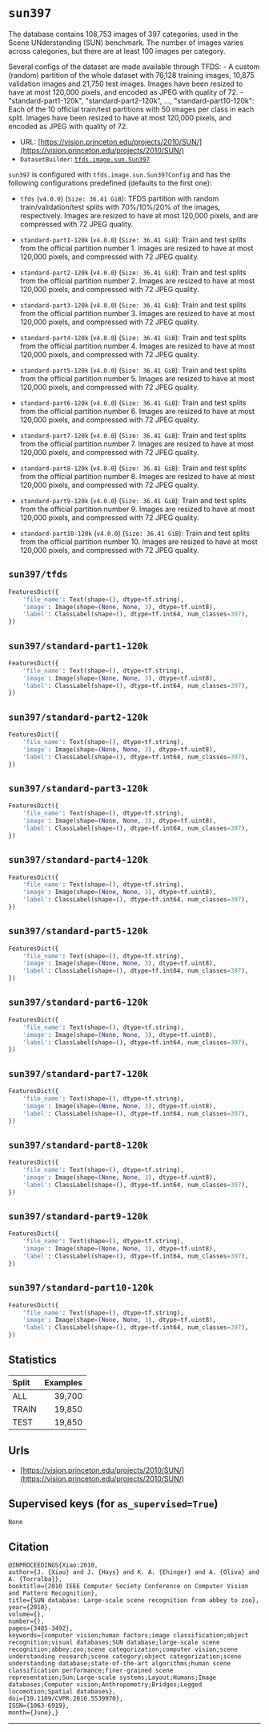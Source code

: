 <div itemscope itemtype="http://schema.org/Dataset">
  <div itemscope itemprop="includedInDataCatalog" itemtype="http://schema.org/DataCatalog">
    <meta itemprop="name" content="TensorFlow Datasets" />
  </div>
  <meta itemprop="name" content="sun397" />
  <meta itemprop="description" content="The database contains 108,753 images of 397 categories, used in the
Scene UNderstanding (SUN) benchmark. The number of images varies across
categories, but there are at least 100 images per category.

Several configs of the dataset are made available through TFDS:
- A custom (random) partition of the whole dataset with 76,128 training images,
  10,875 validation images and 21,750 test images. Images have been resized to
  have at most 120,000 pixels, and encoded as JPEG with quality of 72.
- &quot;standard-part1-120k&quot;, &quot;standard-part2-120k&quot;, ..., &quot;standard-part10-120k&quot;:
  Each of the 10 official train/test partitions with 50 images per class in each
  split. Images have been resized to have at most 120,000 pixels, and encoded
  as JPEG with quality of 72." />
  <meta itemprop="url" content="https://www.tensorflow.org/datasets/catalog/sun397" />
  <meta itemprop="sameAs" content="https://vision.princeton.edu/projects/2010/SUN/" />
</div>

# `sun397`

The database contains 108,753 images of 397 categories, used in the Scene
UNderstanding (SUN) benchmark. The number of images varies across categories,
but there are at least 100 images per category.

Several configs of the dataset are made available through TFDS: - A custom
(random) partition of the whole dataset with 76,128 training images, 10,875
validation images and 21,750 test images. Images have been resized to have at
most 120,000 pixels, and encoded as JPEG with quality of 72. -
"standard-part1-120k", "standard-part2-120k", ..., "standard-part10-120k": Each
of the 10 official train/test partitions with 50 images per class in each split.
Images have been resized to have at most 120,000 pixels, and encoded as JPEG
with quality of 72.

*   URL:
    [https://vision.princeton.edu/projects/2010/SUN/](https://vision.princeton.edu/projects/2010/SUN/)
*   `DatasetBuilder`:
    [`tfds.image.sun.Sun397`](https://github.com/tensorflow/datasets/tree/master/tensorflow_datasets/image/sun.py)

`sun397` is configured with `tfds.image.sun.Sun397Config` and has the following
configurations predefined (defaults to the first one):

*   `tfds` (`v4.0.0`) (`Size: 36.41 GiB`): TFDS partition with random
    train/validation/test splits with 70%/10%/20% of the images, respectively.
    Images are resized to have at most 120,000 pixels, and are compressed with
    72 JPEG quality.

*   `standard-part1-120k` (`v4.0.0`) (`Size: 36.41 GiB`): Train and test splits
    from the official partition number 1. Images are resized to have at most
    120,000 pixels, and compressed with 72 JPEG quality.

*   `standard-part2-120k` (`v4.0.0`) (`Size: 36.41 GiB`): Train and test splits
    from the official partition number 2. Images are resized to have at most
    120,000 pixels, and compressed with 72 JPEG quality.

*   `standard-part3-120k` (`v4.0.0`) (`Size: 36.41 GiB`): Train and test splits
    from the official partition number 3. Images are resized to have at most
    120,000 pixels, and compressed with 72 JPEG quality.

*   `standard-part4-120k` (`v4.0.0`) (`Size: 36.41 GiB`): Train and test splits
    from the official partition number 4. Images are resized to have at most
    120,000 pixels, and compressed with 72 JPEG quality.

*   `standard-part5-120k` (`v4.0.0`) (`Size: 36.41 GiB`): Train and test splits
    from the official partition number 5. Images are resized to have at most
    120,000 pixels, and compressed with 72 JPEG quality.

*   `standard-part6-120k` (`v4.0.0`) (`Size: 36.41 GiB`): Train and test splits
    from the official partition number 6. Images are resized to have at most
    120,000 pixels, and compressed with 72 JPEG quality.

*   `standard-part7-120k` (`v4.0.0`) (`Size: 36.41 GiB`): Train and test splits
    from the official partition number 7. Images are resized to have at most
    120,000 pixels, and compressed with 72 JPEG quality.

*   `standard-part8-120k` (`v4.0.0`) (`Size: 36.41 GiB`): Train and test splits
    from the official partition number 8. Images are resized to have at most
    120,000 pixels, and compressed with 72 JPEG quality.

*   `standard-part9-120k` (`v4.0.0`) (`Size: 36.41 GiB`): Train and test splits
    from the official partition number 9. Images are resized to have at most
    120,000 pixels, and compressed with 72 JPEG quality.

*   `standard-part10-120k` (`v4.0.0`) (`Size: 36.41 GiB`): Train and test splits
    from the official partition number 10. Images are resized to have at most
    120,000 pixels, and compressed with 72 JPEG quality.

## `sun397/tfds`

```python
FeaturesDict({
    'file_name': Text(shape=(), dtype=tf.string),
    'image': Image(shape=(None, None, 3), dtype=tf.uint8),
    'label': ClassLabel(shape=(), dtype=tf.int64, num_classes=397),
})
```

## `sun397/standard-part1-120k`

```python
FeaturesDict({
    'file_name': Text(shape=(), dtype=tf.string),
    'image': Image(shape=(None, None, 3), dtype=tf.uint8),
    'label': ClassLabel(shape=(), dtype=tf.int64, num_classes=397),
})
```

## `sun397/standard-part2-120k`

```python
FeaturesDict({
    'file_name': Text(shape=(), dtype=tf.string),
    'image': Image(shape=(None, None, 3), dtype=tf.uint8),
    'label': ClassLabel(shape=(), dtype=tf.int64, num_classes=397),
})
```

## `sun397/standard-part3-120k`

```python
FeaturesDict({
    'file_name': Text(shape=(), dtype=tf.string),
    'image': Image(shape=(None, None, 3), dtype=tf.uint8),
    'label': ClassLabel(shape=(), dtype=tf.int64, num_classes=397),
})
```

## `sun397/standard-part4-120k`

```python
FeaturesDict({
    'file_name': Text(shape=(), dtype=tf.string),
    'image': Image(shape=(None, None, 3), dtype=tf.uint8),
    'label': ClassLabel(shape=(), dtype=tf.int64, num_classes=397),
})
```

## `sun397/standard-part5-120k`

```python
FeaturesDict({
    'file_name': Text(shape=(), dtype=tf.string),
    'image': Image(shape=(None, None, 3), dtype=tf.uint8),
    'label': ClassLabel(shape=(), dtype=tf.int64, num_classes=397),
})
```

## `sun397/standard-part6-120k`

```python
FeaturesDict({
    'file_name': Text(shape=(), dtype=tf.string),
    'image': Image(shape=(None, None, 3), dtype=tf.uint8),
    'label': ClassLabel(shape=(), dtype=tf.int64, num_classes=397),
})
```

## `sun397/standard-part7-120k`

```python
FeaturesDict({
    'file_name': Text(shape=(), dtype=tf.string),
    'image': Image(shape=(None, None, 3), dtype=tf.uint8),
    'label': ClassLabel(shape=(), dtype=tf.int64, num_classes=397),
})
```

## `sun397/standard-part8-120k`

```python
FeaturesDict({
    'file_name': Text(shape=(), dtype=tf.string),
    'image': Image(shape=(None, None, 3), dtype=tf.uint8),
    'label': ClassLabel(shape=(), dtype=tf.int64, num_classes=397),
})
```

## `sun397/standard-part9-120k`

```python
FeaturesDict({
    'file_name': Text(shape=(), dtype=tf.string),
    'image': Image(shape=(None, None, 3), dtype=tf.uint8),
    'label': ClassLabel(shape=(), dtype=tf.int64, num_classes=397),
})
```

## `sun397/standard-part10-120k`

```python
FeaturesDict({
    'file_name': Text(shape=(), dtype=tf.string),
    'image': Image(shape=(None, None, 3), dtype=tf.uint8),
    'label': ClassLabel(shape=(), dtype=tf.int64, num_classes=397),
})
```

## Statistics

Split | Examples
:---- | -------:
ALL   | 39,700
TRAIN | 19,850
TEST  | 19,850

## Urls

*   [https://vision.princeton.edu/projects/2010/SUN/](https://vision.princeton.edu/projects/2010/SUN/)

## Supervised keys (for `as_supervised=True`)

`None`

## Citation

```
@INPROCEEDINGS{Xiao:2010,
author={J. {Xiao} and J. {Hays} and K. A. {Ehinger} and A. {Oliva} and A. {Torralba}},
booktitle={2010 IEEE Computer Society Conference on Computer Vision and Pattern Recognition},
title={SUN database: Large-scale scene recognition from abbey to zoo},
year={2010},
volume={},
number={},
pages={3485-3492},
keywords={computer vision;human factors;image classification;object recognition;visual databases;SUN database;large-scale scene recognition;abbey;zoo;scene categorization;computer vision;scene understanding research;scene category;object categorization;scene understanding database;state-of-the-art algorithms;human scene classification performance;finer-grained scene representation;Sun;Large-scale systems;Layout;Humans;Image databases;Computer vision;Anthropometry;Bridges;Legged locomotion;Spatial databases},
doi={10.1109/CVPR.2010.5539970},
ISSN={1063-6919},
month={June},}
```

--------------------------------------------------------------------------------
